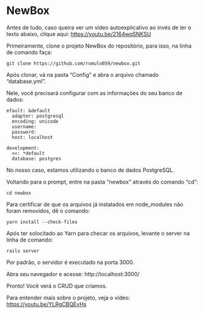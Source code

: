 # NewBox

Antes de tudo, caso queira ver um vídeo autoexplicativo ao invés de ler o texto abaixo, clique aqui: https://youtu.be/2164wqSNKSU

Primeiramente, clone o projeto NewBox do repositório, para isso, na linha de comando faça:

```
git clone https://github.com/romulo059/newbox.git
```

Após clonar, vá na pasta “Config” e abra o arquivo chamado “database.yml”.

Nele, você precisará configurar com as informações do seu banco de dados: 

```
efault: &default
  adapter: postgresql
  encoding: unicode
  username: 
  password: 
  host: localhost

development:
  <<: *default
  database: postgres
```
No nosso caso, estamos utilizando o banco de dados PostgreSQL.

Voltando para o prompt, entre na pasta “newbox” através do comando “cd”:

```
cd newbox
```

Para certificar de que os arquivos já instalados em node_modules não foram removidos, dê o comando:

```
yarn install --check-files
```

Após ter solocitado ao Yarn para checar os arquivos, levante o server na linha de comando:

```
rails server
```

Por padrão, o servidor é executado na porta 3000.

Abra seu navegador e acesse: http://localhost:3000/

Pronto! Você verá o CRUD que criamos.

Para entender mais sobre o projeto, veja o vídeo: https://youtu.be/YLRgCBQEvHs